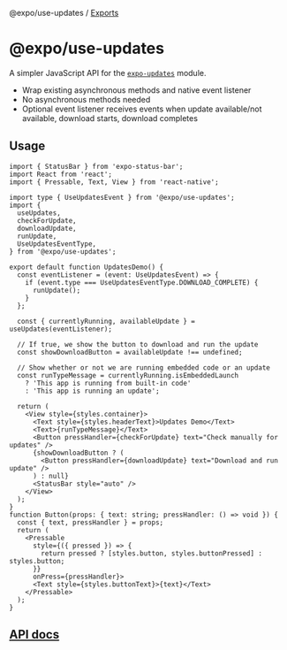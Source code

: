 @expo/use-updates / [Exports](modules.md)

# @expo/use-updates

A simpler JavaScript API for the [`expo-updates`](https://docs.expo.dev/versions/latest/sdk/updates/) module.

- Wrap existing asynchronous methods and native event listener
- No asynchronous methods needed
- Optional event listener receives events when update available/not available, download starts, download completes

## Usage

```tsx UpdatesDemo.tsx
import { StatusBar } from 'expo-status-bar';
import React from 'react';
import { Pressable, Text, View } from 'react-native';

import type { UseUpdatesEvent } from '@expo/use-updates';
import {
  useUpdates,
  checkForUpdate,
  downloadUpdate,
  runUpdate,
  UseUpdatesEventType,
} from '@expo/use-updates';

export default function UpdatesDemo() {
  const eventListener = (event: UseUpdatesEvent) => {
    if (event.type === UseUpdatesEventType.DOWNLOAD_COMPLETE) {
      runUpdate();
    }
  };

  const { currentlyRunning, availableUpdate } = useUpdates(eventListener);

  // If true, we show the button to download and run the update
  const showDownloadButton = availableUpdate !== undefined;

  // Show whether or not we are running embedded code or an update
  const runTypeMessage = currentlyRunning.isEmbeddedLaunch
    ? 'This app is running from built-in code'
    : 'This app is running an update';

  return (
    <View style={styles.container}>
      <Text style={styles.headerText}>Updates Demo</Text>
      <Text>{runTypeMessage}</Text>
      <Button pressHandler={checkForUpdate} text="Check manually for updates" />
      {showDownloadButton ? (
        <Button pressHandler={downloadUpdate} text="Download and run update" />
      ) : null}
      <StatusBar style="auto" />
    </View>
  );
}
function Button(props: { text: string; pressHandler: () => void }) {
  const { text, pressHandler } = props;
  return (
    <Pressable
      style={({ pressed }) => {
        return pressed ? [styles.button, styles.buttonPressed] : styles.button;
      }}
      onPress={pressHandler}>
      <Text style={styles.buttonText}>{text}</Text>
    </Pressable>
  );
}
```

## [API docs](docs/modules.md)
